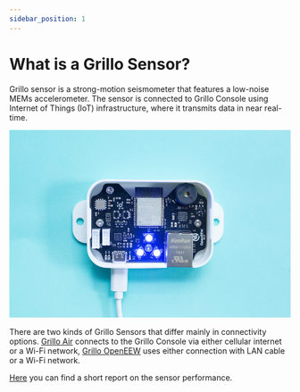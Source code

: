 ```yaml
---
sidebar_position: 1
---
```


# What is a Grillo Sensor?
Grillo sensor is a strong-motion seismometer that features a low-noise MEMs accelerometer. The sensor is connected to Grillo Console using Internet of Things (IoT) infrastructure, where it transmits data in near real-time.

![Grillo Sensor](./img/openeew-node.jpg)

There are two kinds of Grillo Sensors that differ mainly in connectivity options. [Grillo Air](grillo_air.md) connects to the Grillo Console via either cellular internet or a Wi-Fi network, [Grillo OpenEEW](grillo_openeew.md) uses either connection with LAN cable or a Wi-Fi network.

[Here](docs/grillo_sensor_white_paper.pdf) you can find a short report on the sensor performance.